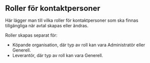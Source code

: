 <style> 
h1 { font-size:24px; } 
h2 { font-size:22px; } 
h3 { font-size:20px; } 
h4 { font-size:18px; } 
h5 { font-size:16px; }  
table th { font-size:14px !important; text-align:left !important; }
table td { font-size:14px !important; text-align:left !important; }
</style>

# Roller för kontaktpersoner

Här lägger man till vilka roller för kontaktpersoner som ska finnas tillgängliga när avtal skapas eller ändras.

Roller skapas separat för:
* Köpande organisation, där typ av roll kan vara Administratör eller Generell.
* Leverantör, där typ av roll kan vara Generell.


